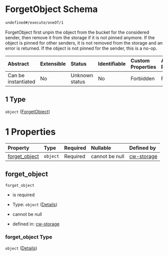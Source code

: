 # ForgetObject Schema

```txt
undefined#/execute/oneOf/1
```

ForgetObject first unpin the object from the bucket for the considered sender, then remove it from the storage if it is not pinned anymore. If the object is pinned for other senders, it is not removed from the storage and an error is returned. If the object is not pinned for the sender, this is a no-op.

| Abstract            | Extensible | Status         | Identifiable | Custom Properties | Additional Properties | Access Restrictions | Defined In                                                         |
| :------------------ | :--------- | :------------- | :----------- | :---------------- | :-------------------- | :------------------ | :----------------------------------------------------------------- |
| Can be instantiated | No         | Unknown status | No           | Forbidden         | Forbidden             | none                | [cw-storage.json\*](schema/cw-storage.json "open original schema") |

## 1 Type

`object` ([ForgetObject](cw-storage-executemsg-oneof-forgetobject.md))

# 1 Properties

| Property                         | Type     | Required | Nullable       | Defined by                                                                                                                               |
| :------------------------------- | :------- | :------- | :------------- | :--------------------------------------------------------------------------------------------------------------------------------------- |
| [forget\_object](#forget_object) | `object` | Required | cannot be null | [cw-storage](cw-storage-executemsg-oneof-forgetobject-properties-forget_object.md "undefined#/execute/oneOf/1/properties/forget_object") |

## forget\_object

`forget_object`

* is required

* Type: `object` ([Details](cw-storage-executemsg-oneof-forgetobject-properties-forget_object.md))

* cannot be null

* defined in: [cw-storage](cw-storage-executemsg-oneof-forgetobject-properties-forget_object.md "undefined#/execute/oneOf/1/properties/forget_object")

### forget\_object Type

`object` ([Details](cw-storage-executemsg-oneof-forgetobject-properties-forget_object.md))

